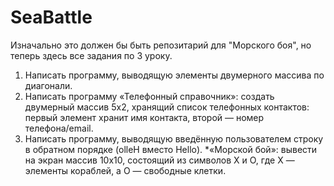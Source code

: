 # SeaBattle
Изначально это должен бы быть репозитарий для "Морского боя", но теперь здесь все задания по 3 уроку. 

1. Написать программу, выводящую элементы двумерного массива по диагонали.
2. Написать программу «Телефонный справочник»: создать двумерный массив 5х2, хранящий список телефонных контактов: первый элемент хранит имя контакта, второй — номер телефона/email.
3. Написать программу, выводящую введённую пользователем строку в обратном порядке (olleH вместо Hello).
*«Морской бой»: вывести на экран массив 10х10, состоящий из символов X и O, где Х — элементы кораблей, а О — свободные клетки.
